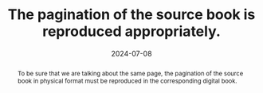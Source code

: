 ---
N: 
Rubrique: 
title: The pagination of the source book is reproduced appropriately.
abstract: To be sure that we are talking about the same page, the pagination of the source book in physical format must be reproduced in the corresponding digital book.
categories: [" navigation"]
agrege: O0000-E082
opquast: '0000'
indiceebook: '82'
description: "Rule n° 082"
before: "081"
weight: "082"
after: "083"
actif: '1'
layout: rules
date: 2024-07-08
tags: ["", ""]
objectif: ["Facilitate communication around the same book, regardless of its format", "Allow references and citations regardless of the format of the book"]
Meo: ["In the documents making up the digital book, give reading devices indication of page changes."]
Controle: ["In the reading device, check that it is possible to reach a specific page", "Check that the contents of the page reached correspond to the same page in the source book"]
Source: ["SNE"]
Referentiel: ["EPUB https://www.w3.org/TR/epub-ssv-11/#sec-pagination (epub:type=”page-break” attribute)"]
Steps: ["", ""]
Pertinence: 1
---